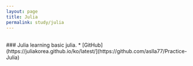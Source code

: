 ```yaml
---
layout: page
title: Julia
permalink: study/julia
---
```

</br>
### Julia
learning basic julia. 
* [GitHub](https://juliakorea.github.io/ko/latest/](https://github.com/aslla77/Practice-Julia)
</br>
